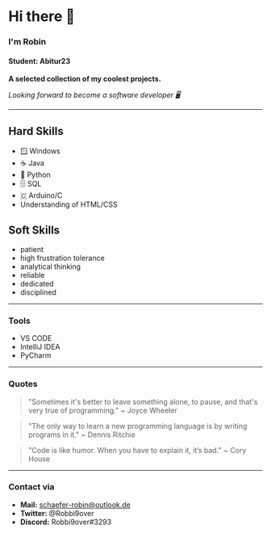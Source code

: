 # Hi there 👋
### I'm Robin
#### Student: Abitur23

**A selected collection of my coolest projects.**

*Looking forward to become a software developer 🖥️*

---

## Hard Skills
  - 🪟 Windows
  - ☕ Java
  - 🐍 Python
  - 🗄️ SQL
  - 🇨 Arduino/C
  - Understanding of HTML/CSS

## Soft Skills
  - patient
  - high frustration tolerance
  - analytical thinking
  - reliable
  - dedicated
  - disciplined

---

### Tools
  - VS CODE
  - IntelliJ IDEA
  - PyCharm

---

### Quotes
> "Sometimes it's better to leave something alone, to pause, and that's very true of programming." ~ Joyce Wheeler

> "The only way to learn a new programming language is by writing programs in it." ~ Dennis Ritchie

> "Code is like humor. When you have to explain it, it’s bad." ~ Cory House

---

### Contact via
  - **Mail:** schaefer-robin@outlook.de
  - **Twitter:** @Robbi9over
  - **Discord:** Robbi9over#3293

<!--
**Robbi9over/Robbi9over** is a ✨ _special_ ✨ repository because its `README.md` (this file) appears on your GitHub profile.

Here are some ideas to get you started:

- 🔭 I’m currently working on ...
- 🌱 I’m currently learning ...
- 👯 I’m looking to collaborate on ...
- 🤔 I’m looking for help with ...
- 💬 Ask me about ...
- 📫 How to reach me: ...
- 😄 Pronouns: ...
- ⚡ Fun fact: ...
-->
